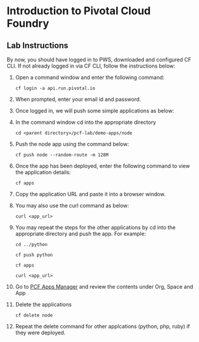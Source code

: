# Introduction to Pivotal Cloud Foundry

## Lab Instructions

By now, you should have logged in to PWS, downloaded and configured CF CLI. If not already logged in via CF CLI, follow the instructions below:

1. Open a command window and enter the following command:

   ``cf login -a api.run.pivotal.io``

2. When prompted, enter your email id and password.
3. Once logged in, we will push some simple applications as below:
4. In the command window cd into the appropriate directory

    ```cd <parent directory>/pcf-lab/demo-apps/node```
5. Push the node app using the command below:

    ```cf push node --random-route -m 128M```
    
6. Once the app has been deployed, enter the following command to view the application details:

    ```cf apps```

7. Copy the application URL and paste it into a browser window.
8. You may also use the curl command as below:

    ```curl <app_url>```

9. You may repeat the steps for the other applications by cd into the appropriate directory and push the app. For example:

    ```cd ../python```
    
    ```cf push python```
    
    ```cf apps```
    
    ```curl <app_url>```
    
10. Go to [PCF Apps Manager](https://console.run.pivotal.io) and review the contents under Org, Space and App
11. Delete the applications

     ```cf delete node```

12. Repeat the delete command for other applcations (python, php, ruby) if they were deployed.

